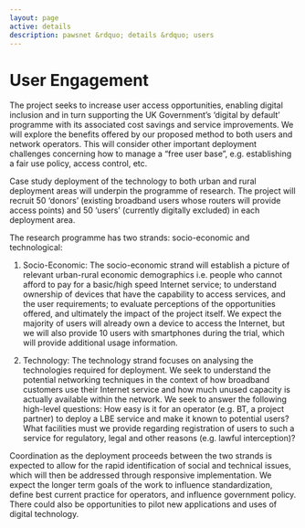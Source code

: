 ```yaml
---
layout: page
active: details
description: pawsnet &rdquo; details &rdquo; users
---
```


# User Engagement

The project seeks to increase user access opportunities, enabling digital inclusion and in turn supporting the UK Government’s ‘digital by default’ programme with its associated cost savings and service improvements. We will explore the benefits offered by our proposed method to both users and network operators. This will consider other important deployment challenges concerning how to manage a “free user base”, e.g. establishing a fair use policy, access control, etc.

Case study deployment of the technology to both urban and rural deployment areas will underpin the programme of research. The project will recruit 50 ‘donors’ (existing broadband users whose routers will provide access points) and 50 ‘users’ (currently digitally excluded) in each deployment area.

The research programme has two strands: socio-economic and technological:

1. Socio-Economic: The socio-economic strand will establish a picture of relevant urban-rural economic demographics i.e. people who cannot afford to pay for a basic/high speed Internet service; to understand ownership of devices that have the capability to access services, and the user requirements; to evaluate perceptions of the opportunities offered, and ultimately the impact of the project itself. We expect the majority of users will already own a device to access the Internet, but we will also provide 10 users with smartphones during the trial, which will provide additional usage information.

2. Technology: The technology strand focuses on analysing the technologies required for deployment. We seek to understand the potential networking techniques in the context of how broadband customers use their Internet service and how much unused capacity is actually available within the network. We seek to answer the following high-level questions: How easy is it for an operator (e.g. BT, a project partner) to deploy a LBE service and make it known to potential users? What facilities must we provide regarding registration of users to such a service for regulatory, legal and other reasons (e.g. lawful interception)?

Coordination as the deployment proceeds between the two strands is expected to allow for the rapid identification of social and technical issues, which will then be addressed through responsive implementation. We expect the longer term goals of the work to influence standardization, define best current practice for operators, and influence government policy. There could also be opportunities to pilot new applications and uses of digital technology.<br>
